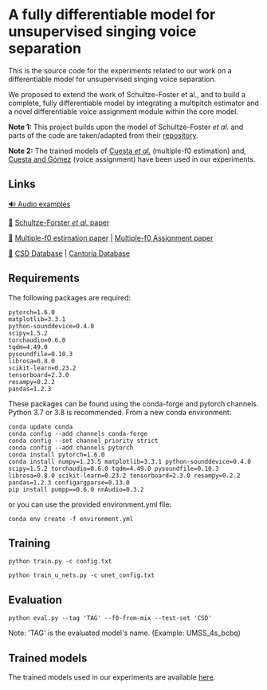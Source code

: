 # A fully differentiable model for unsupervised singing voice separation

This is the source code for the experiments related to our work on a differentiable model for unsupervised singing voice separation.  

We proposed to extend the work of Schultze-Foster et al., and to build a complete, fully differentiable model by integrating a multipitch estimator and a novel differentiable voice assignment module within the core model.


__Note 1:__ This project builds upon the model of Schultze-Foster _et al._ and parts of the code are taken/adapted from their [repository](https://github.com/schufo/umss).

__Note 2:__ The trained models of [Cuesta _et al._](https://github.com/helenacuesta/multif0-estimation-polyvocals) (multiple-f0 estimation) and, [Cuesta and Gómez](https://github.com/helenacuesta/voas-vocal-quartets) (voice assignment) have been used in our experiments.

## Links

[:loud_sound: Audio examples](https://pierrechouteau.github.io/)

[:page_facing_up:]() [Schultze-Forster _et al._ paper](https://ieeexplore.ieee.org/document/10058592)

[:page_facing_up:]() [Multiple-f0 estimation paper](https://program.ismir2020.net/poster_2-18.html) | [Multiple-f0 Assignment paper](https://transactions.ismir.net/articles/10.5334/tismir.121)

[:file_folder:]() [CSD Database](https://zenodo.org/record/1286570#.Y0ZsbNJByUk) | [Cantoría Database](https://zenodo.org/record/5851070)


## Requirements

The following packages are required:

    pytorch=1.6.0
    matplotlib=3.3.1
    python-sounddevice=0.4.0
    scipy=1.5.2
    torchaudio=0.6.0
    tqdm=4.49.0
    pysoundfile=0.10.3
    librosa=0.8.0
    scikit-learn=0.23.2
    tensorboard=2.3.0
    resampy=0.2.2
    pandas=1.2.3

These packages can be found using the conda-forge and pytorch channels.
Python 3.7 or 3.8 is recommended.
From a new conda environment:

```
conda update conda
conda config --add channels conda-forge
conda config --set channel_priority strict
conda config --add channels pytorch
conda install pytorch=1.6.0
conda install numpy=1.23.5 matplotlib=3.3.1 python-sounddevice=0.4.0 scipy=1.5.2 torchaudio=0.6.0 tqdm=4.49.0 pysoundfile=0.10.3 librosa=0.8.0 scikit-learn=0.23.2 tensorboard=2.3.0 resampy=0.2.2 pandas=1.2.3 configargparse=0.13.0
pip install pumpp==0.6.0 nnAudio=0.3.2
```

or you can use the provided environment.yml file:

```
conda env create -f environment.yml
```
    
## Training

```
python train.py -c config.txt
```
``` 
python train_u_nets.py -c unet_config.txt
``` 
## Evaluation

```
python eval.py --tag 'TAG' --f0-from-mix --test-set 'CSD'
```
Note: 'TAG' is the evaluated model's name. (Example: UMSS_4s_bcbq)


## Trained models

The trained models used in our experiments are available [here](https://drive.google.com/drive/folders/1OICrCIajHvA-gv7XofF5GWrmEp0ME3e9?usp=drive_link).
